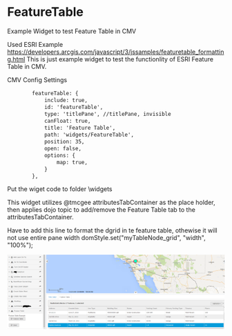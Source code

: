 # FeatureTable
Example Widget to test Feature Table in CMV

Used ESRI Example https://developers.arcgis.com/javascript/3/jssamples/featuretable_formatting.html
This is just example widget to test the functionlity of ESRI Feature Table in CMV.

CMV Config Settings

            featureTable: {
                include: true,
                id: 'featureTable',
                type: 'titlePane', //titlePane, invisible
                canFloat: true,
                title: 'Feature Table',
                path: 'widgets/FeatureTable',
                position: 35,
                open: false,
                options: {
                    map: true,
                }
            },                      

Put the wiget code to folder \widgets

This widget utilizes @tmcgee attributesTabContainer as the place holder, then applies dojo topic to add/remove the Feature Table tab to the attributesTabContainer.

Have to add this line to format the dgrid in te feature table, othewise it will not use entire pane width
            domStyle.set("myTableNode_grid", "width", "100%");

![alt tag](/FeatureTable.png)


